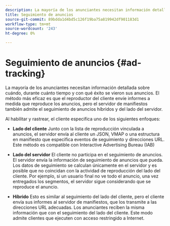 ```yaml
---
description: La mayoría de los anunciantes necesitan información detallada sobre cuándo, durante cuánto tiempo y con qué éxito se vieron sus anuncios. El método más eficaz es que el reproductor del cliente envíe informes a medida que reproduce los anuncios, pero el servidor de manifiestos también admite el seguimiento de anuncios híbridos y del lado del servidor.
title: Seguimiento de anuncios
source-git-commit: 89bdda1d4bd5c126f19ba75a819942df901183d1
workflow-type: tm+mt
source-wordcount: '243'
ht-degree: 0%

---
```



# Seguimiento de anuncios {#ad-tracking}

La mayoría de los anunciantes necesitan información detallada sobre cuándo, durante cuánto tiempo y con qué éxito se vieron sus anuncios. El método más eficaz es que el reproductor del cliente envíe informes a medida que reproduce los anuncios, pero el servidor de manifiestos también admite el seguimiento de anuncios híbridos y del lado del servidor.

Al habilitar y rastrear, el cliente especifica uno de los siguientes enfoques:

* **Lado del cliente** Junto con la lista de reproducción vinculada a anuncios, el servidor envía al cliente un JSON, VMAP o una estructura en manifiesto que especifica eventos de seguimiento y direcciones URL. Este método es compatible con Interactive Advertising Bureau (IAB)

* **Lado del servidor** El cliente no participa en el seguimiento de anuncios. El servidor envía la información de seguimiento de anuncios que pueda. Los datos de seguimiento se calculan únicamente en el servidor y es posible que no coincidan con la actividad de reproducción del lado del cliente. Por ejemplo, si un usuario final no ve todo el anuncio, una vez entregados los segmentos, el servidor sigue considerando que se reproduce el anuncio.

* **Híbrido** Esto es similar al seguimiento del lado del cliente, pero el cliente envía sus informes al servidor de manifiestos, que los transmite a las direcciones URL adecuadas. Los anunciantes reciben la misma información que con el seguimiento del lado del cliente. Este modo admite clientes que ejecuten con acceso restringido a Internet.